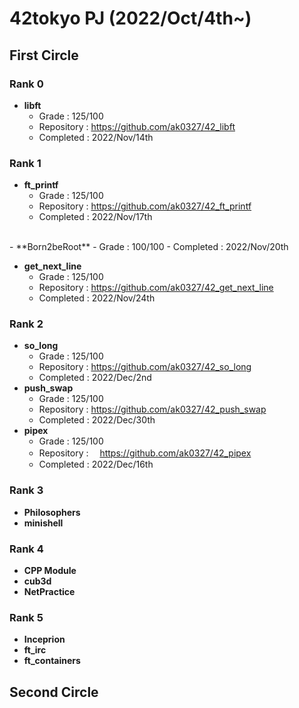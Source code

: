 # 42tokyo PJ (2022/Oct/4th~)

## First Circle
### Rank 0
- **libft**
  - Grade : 125/100
  - Repository : https://github.com/ak0327/42_libft
  - Completed : 2022/Nov/14th

### Rank 1
- **ft_printf**
  - Grade : 125/100
  - Repository : https://github.com/ak0327/42_ft_printf
  - Completed : 2022/Nov/17th
<br>
- **Born2beRoot**
  - Grade : 100/100
  - Completed : 2022/Nov/20th

- **get_next_line**
  - Grade : 125/100
  - Repository : https://github.com/ak0327/42_get_next_line
  - Completed : 2022/Nov/24th

### Rank 2
- **so_long**
  - Grade : 125/100
  - Repository : https://github.com/ak0327/42_so_long
  - Completed : 2022/Dec/2nd
- **push_swap**
  - Grade : 125/100
  - Repository : https://github.com/ak0327/42_push_swap
  - Completed : 2022/Dec/30th
- **pipex**
  - Grade : 125/100
  - Repository : 　https://github.com/ak0327/42_pipex
  - Completed : 2022/Dec/16th

### Rank 3
- **Philosophers**
- **minishell**

### Rank 4
- **CPP Module**
- **cub3d**
- **NetPractice**

### Rank 5
- **Inceprion**
- **ft_irc**
- **ft_containers**

## Second Circle
